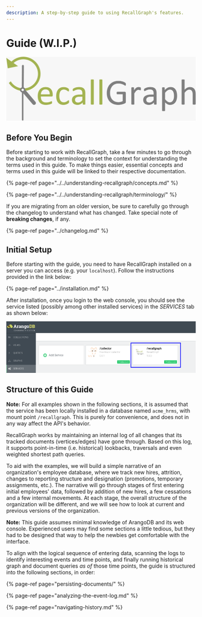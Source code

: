 ```yaml
---
description: A step-by-step guide to using RecallGraph's features.
---
```


# Guide \(W.I.P.\)

![](../../.gitbook/assets/recallgraph-inline.jpeg)

## Before You Begin

Before starting to work with RecallGraph, take a few minutes to go through the background and terminology to set the context for understanding the terms used in this guide. To make things easier, essential concepts and terms used in this guide will be linked to their respective documentation.

{% page-ref page="../../understanding-recallgraph/concepts.md" %}

{% page-ref page="../../understanding-recallgraph/terminology/" %}

If you are migrating from an older version, be sure to carefully go through the changelog to understand what has changed. Take special note of **breaking changes**, if any.

{% page-ref page="../changelog.md" %}

## Initial Setup

Before starting with the guide, you need to have RecallGraph installed on a server you can access \(e.g. your `localhost`\). Follow the instructions provided in the link below:

{% page-ref page="../installation.md" %}

After installation, once you login to the web console, you should see the service listed \(possibly among other installed services\) in the _SERVICES_ tab as shown below:

![Service mounted under /recallgraph](../../.gitbook/assets/screenshot_2020-05-05_19-10-37.png)

## Structure of this Guide

**Note:** For all examples shown in the following sections, it is assumed that the service has been locally installed in a database named `acme_hrms`, with mount point `/recallgraph`. This is purely for convenience, and does not in any way affect the API's behavior.

RecallGraph works by maintaining an internal log of all changes that its tracked documents \(vertices/edges\) have gone through. Based on this log, it supports point-in-time \(i.e. historical\) lookbacks, traversals and even weighted shortest path queries.

To aid with the examples, we will build a simple narrative of an organization's employee database, where we track new hires, attrition, changes to reporting structure and designation \(promotions, temporary assignments, etc.\). The narrative will go through stages of first entering initial employees' data, followed by addition of new hires, a few cessations and a few internal movements. At each stage, the overall structure of the organization will be different, and we will see how to look at current and previous versions of  the organization.

**Note:** This guide assumes minimal knowledge of ArangoDB and its web console. Experienced users may find some sections a little tedious, but they had to be designed that way to help the newbies get comfortable with the interface.

To align with the logical sequence of entering data, scanning the logs to identify interesting events and time points, and finally running historical graph and document queries _as of_ those time points, the guide is structured into the following sections, in order:

{% page-ref page="persisting-documents/" %}

{% page-ref page="analyzing-the-event-log.md" %}

{% page-ref page="navigating-history.md" %}

